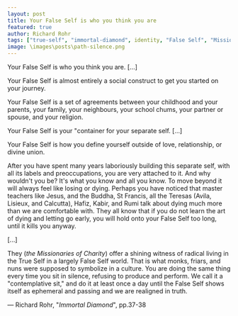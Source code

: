 ```yaml
---
layout: post
title: Your False Self is who you think you are
featured: true
author: Richard Rohr
tags: ["true-self", "immortal-diamond", identity, "False Self", "Missionaries of Charity", contemplation, Jesus, Buddha, "St Francis", "Teresa d'Avila", "Teresa de Lisieux", "Mother Theresa", Hafiz, Kabir, Rumi, witnesses, loss, death, monks, friars, nuns, silence, truth, spirituality, change, society, journey,childhood, parents, family, neighbours, partner, spouse, religion, love, relationship, faith, preoccupations,]
image: \images\posts\path-silence.png
---
```


Your False Self is who you think you are. [...]

Your False Self is almost entirely a social construct to get you started on your journey.

Your False Self is a set of agreements between your childhood and your parents, your family, your neighbours, your school chums, your partner or spouse, and your religion.

Your False Self is your "container for your separate self. [...]

Your False Self is how you define yourself outside of love, relationship, or divine union. 

After you have spent many years laboriously building this separate self, with all its labels and preoccupations, you are very attached to it. And why wouldn't you be? It's what you know and all you know. To move beyond it will always feel like losing or dying. Perhaps you have noticed that master teachers like Jesus, and the Buddha, St Francis, all the Teresas (Avila, Lisieux, and Calcutta), Hafiz, Kabir, and Rumi talk about dying much more than we are comfortable with. They all know that if you do not learn the art of dying and letting go early, you will hold onto your False Self too long, until it kills you anyway. 

[...] 

They (_the Missionaries of Charity_) offer a shining witness of radical living in the True Self in a largely False Self world. That is what monks, friars, and nuns were supposed to symbolize in a culture. You are doing the same thing every time you sit in silence, refusing to produce and perform. We call it a "contemplative sit," and do it at least once a day until the False Self shows itself as ephemeral and passing and we are realigned in truth.

― Richard Rohr, "_Immortal Diamond_", pp.37-38